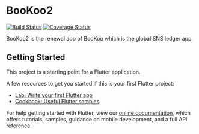 # BooKoo2
[![Build Status](https://travis-ci.com/hyochan/bookoo2.svg?token=LrhznigBQyTepcFfeNdp&branch=master)](https://travis-ci.com/hyochan/bookoo2)
[![Coverage Status](https://coveralls.io/repos/github/hyochan/bookoo2/badge.svg?branch=master)](https://coveralls.io/github/hyochan/bookoo2?branch=master)

BooKoo2 is the renewal app of BooKoo which is the global SNS ledger app.

## Getting Started

This project is a starting point for a Flutter application.

A few resources to get you started if this is your first Flutter project:

- [Lab: Write your first Flutter app](https://flutter.io/docs/get-started/codelab)
- [Cookbook: Useful Flutter samples](https://flutter.io/docs/cookbook)

For help getting started with Flutter, view our 
[online documentation](https://flutter.io/docs), which offers tutorials, 
samples, guidance on mobile development, and a full API reference.
